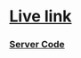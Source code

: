 # [Live link](https://african-finex.netlify.app)

### [Server Code](https://github.com/HrridoyV2/african-finex-frontend)
